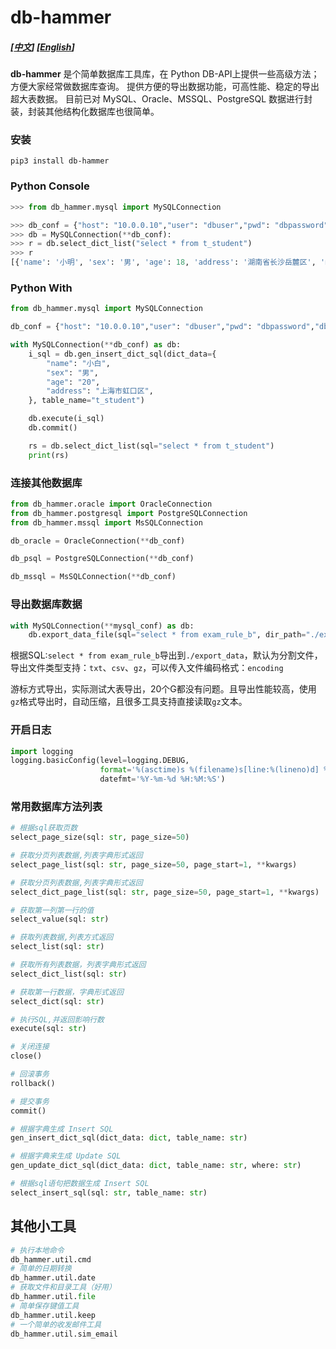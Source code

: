 # db-hammer
##### [[中文]()] [[English]()] 
**db-hammer** 是个简单数据库工具库，在 Python DB-API上提供一些高级方法；方便大家经常做数据库查询。
提供方便的导出数据功能，可高性能、稳定的导出超大表数据。
目前已对 MySQL、Oracle、MSSQL、PostgreSQL 数据进行封装，封装其他结构化数据库也很简单。
### 安装
``` shell
pip3 install db-hammer
```

### Python Console
``` python
>>> from db_hammer.mysql import MySQLConnection

>>> db_conf = {"host": "10.0.0.10","user": "dbuser","pwd": "dbpassword","db_name": "db_name"}
>>> db = MySQLConnection(**db_conf):
>>> r = db.select_dict_list("select * from t_student")
>>> r
[{'name': '小明', 'sex': '男', 'age': 18, 'address': '湖南省长沙岳麓区', 'mobile': '13012345678'}, {'name': '小花', 'sex': '女', 'age': 16, 'address': '江苏省南京市鼓楼区', 'mobile': '13100000001'}]
```

### Python With
``` python
from db_hammer.mysql import MySQLConnection

db_conf = {"host": "10.0.0.10","user": "dbuser","pwd": "dbpassword","db_name": "db_name"}

with MySQLConnection(**db_conf) as db:
    i_sql = db.gen_insert_dict_sql(dict_data={
        "name": "小白",
        "sex": "男",
        "age": "20",
        "address": "上海市虹口区",
    }, table_name="t_student")

    db.execute(i_sql)
    db.commit()

    rs = db.select_dict_list(sql="select * from t_student")
    print(rs)
```


### 连接其他数据库
``` python
from db_hammer.oracle import OracleConnection
from db_hammer.postgresql import PostgreSQLConnection
from db_hammer.mssql import MsSQLConnection

db_oracle = OracleConnection(**db_conf)

db_psql = PostgreSQLConnection(**db_conf)

db_mssql = MsSQLConnection(**db_conf)

```
### 导出数据库数据
``` python
with MySQLConnection(**mysql_conf) as db:
    db.export_data_file(sql="select * from exam_rule_b", dir_path="./export_data", file_mode="csv")
```

根据SQL:`select * from exam_rule_b`导出到`./export_data`，默认为分割文件，导出文件类型支持：`txt`、`csv`、`gz`，可以传入文件编码格式：`encoding`

游标方式导出，实际测试大表导出，20个G都没有问题。且导出性能较高，使用`gz`格式导出时，自动压缩，且很多工具支持直接读取`gz`文本。


### 开启日志
``` python
import logging
logging.basicConfig(level=logging.DEBUG,
                    format='%(asctime)s %(filename)s[line:%(lineno)d] %(levelname)s %(message)s',
                    datefmt='%Y-%m-%d %H:%M:%S')
```
### 常用数据库方法列表
``` python
# 根据sql获取页数
select_page_size(sql: str, page_size=50)

# 获取分页列表数据,列表字典形式返回
select_page_list(sql: str, page_size=50, page_start=1, **kwargs)

# 获取分页列表数据,列表字典形式返回
select_dict_page_list(sql: str, page_size=50, page_start=1, **kwargs)

# 获取第一列第一行的值
select_value(sql: str)

# 获取列表数据,列表方式返回
select_list(sql: str)

# 获取所有列表数据，列表字典形式返回
select_dict_list(sql: str)

# 获取第一行数据，字典形式返回
select_dict(sql: str)

# 执行SQL,并返回影响行数
execute(sql: str)

# 关闭连接
close()

# 回滚事务
rollback()

# 提交事务
commit()

# 根据字典生成 Insert SQL
gen_insert_dict_sql(dict_data: dict, table_name: str)

# 根据字典来生成 Update SQL
gen_update_dict_sql(dict_data: dict, table_name: str, where: str)

# 根据sql语句把数据生成 Insert SQL
select_insert_sql(sql: str, table_name: str)
```

## 其他小工具
``` python
# 执行本地命令
db_hammer.util.cmd
# 简单的日期转换
db_hammer.util.date
# 获取文件和目录工具（好用）
db_hammer.util.file
# 简单保存键值工具
db_hammer.util.keep
# 一个简单的收发邮件工具
db_hammer.util.sim_email

```


